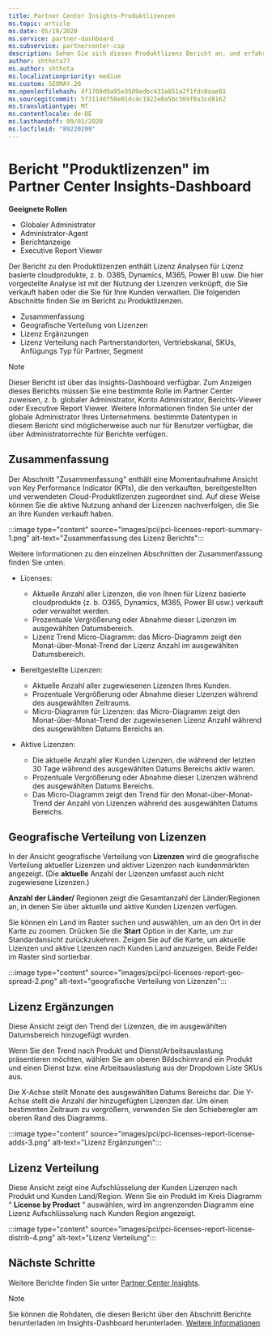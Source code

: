 ```yaml
---
title: Partner Center Insights-Produktlizenzen
ms.topic: article
ms.date: 05/19/2020
ms.service: partner-dashboard
ms.subservice: partnercenter-csp
description: Sehen Sie sich diesen Produktlizenz Bericht an, und erfahren Sie, wie Sie mit den lizenzierten cloudprodukten verbessern, die Sie für Ihre Kunden verkaufen oder verwalten.
author: shthota77
ms.author: shthota
ms.localizationpriority: medium
ms.custom: SEOMAY.20
ms.openlocfilehash: 4f1709d9a95e3509edbc431a851a2f1fdc0aae01
ms.sourcegitcommit: 5f31146f50e01dc4c1922e0a5bc369f0a3cd8162
ms.translationtype: MT
ms.contentlocale: de-DE
ms.lasthandoff: 09/01/2020
ms.locfileid: "89220299"
---
```

# <a name="product-licenses-report-in-the-partner-center-insights-dashboard"></a>Bericht "Produktlizenzen" im Partner Center Insights-Dashboard

**Geeignete Rollen**
- Globaler Administrator
- Administrator-Agent
- Berichtanzeige
- Executive Report Viewer

Der Bericht zu den Produktlizenzen enthält Lizenz Analysen für Lizenz basierte cloudprodukte, z. b. O365, Dynamics, M365, Power BI usw. Die hier vorgestellte Analyse ist mit der Nutzung der Lizenzen verknüpft, die Sie verkauft haben oder die Sie für Ihre Kunden verwalten. Die folgenden Abschnitte finden Sie im Bericht zu Produktlizenzen.

- Zusammenfassung
- Geografische Verteilung von Lizenzen
- Lizenz Ergänzungen
- Lizenz Verteilung nach Partnerstandorten, Vertriebskanal, SKUs, Anfügungs Typ für Partner, Segment

 > [!NOTE]
 > Dieser Bericht ist über das Insights-Dashboard verfügbar. Zum Anzeigen dieses Berichts müssen Sie eine bestimmte Rolle im Partner Center zuweisen, z. b. globaler Administrator, Konto Administrator, Berichts-Viewer oder Executive Report Viewer. Weitere Informationen finden Sie unter der globale Administrator Ihres Unternehmens. bestimmte Datentypen in diesem Bericht sind möglicherweise auch nur für Benutzer verfügbar, die über Administratorrechte für Berichte verfügen.

## <a name="summary"></a>Zusammenfassung

Der Abschnitt "Zusammenfassung" enthält eine Momentaufnahme Ansicht von Key Performance Indicator (KPIs), die den verkauften, bereitgestellten und verwendeten Cloud-Produktlizenzen zugeordnet sind. Auf diese Weise können Sie die aktive Nutzung anhand der Lizenzen nachverfolgen, die Sie an Ihre Kunden verkauft haben.

:::image type="content" source="images/pci/pci-licenses-report-summary-1.png" alt-text="Zusammenfassung des Lizenz Berichts":::

Weitere Informationen zu den einzelnen Abschnitten der Zusammenfassung finden Sie unten.

- Licenses: 
  - Aktuelle Anzahl aller Lizenzen, die von Ihnen für Lizenz basierte cloudprodukte (z. b. O365, Dynamics, M365, Power BI usw.) verkauft oder verwaltet werden.
  - Prozentuale Vergrößerung oder Abnahme dieser Lizenzen im ausgewählten Datumsbereich.
  - Lizenz Trend Micro-Diagramm: das Micro-Diagramm zeigt den Monat-über-Monat-Trend der Lizenz Anzahl im ausgewählten Datumsbereich.

- Bereitgestellte Lizenzen:
  - Aktuelle Anzahl aller zugewiesenen Lizenzen Ihres Kunden.
  - Prozentuale Vergrößerung oder Abnahme dieser Lizenzen während des ausgewählten Zeitraums.
  - Micro-Diagramm für Lizenzen: das Micro-Diagramm zeigt den Monat-über-Monat-Trend der zugewiesenen Lizenz Anzahl während des ausgewählten Datums Bereichs an.

- Aktive Lizenzen: 
  - Die aktuelle Anzahl aller Kunden Lizenzen, die während der letzten 30 Tage während des ausgewählten Datums Bereichs aktiv waren.
  - Prozentuale Vergrößerung oder Abnahme dieser Lizenzen während des ausgewählten Datums Bereichs.
  - Das Micro-Diagramm zeigt den Trend für den Monat-über-Monat-Trend der Anzahl von Lizenzen während des ausgewählten Datums Bereichs.

## <a name="geographical-spread-of-licenses"></a>Geografische Verteilung von Lizenzen

In der Ansicht geografische Verteilung von **Lizenzen** wird die geografische Verteilung aktueller Lizenzen und aktiver Lizenzen nach kundenmärkten angezeigt. (Die **aktuelle** Anzahl der Lizenzen umfasst auch nicht zugewiesene Lizenzen.)

**Anzahl der Länder/** Regionen zeigt die Gesamtanzahl der Länder/Regionen an, in denen Sie über aktuelle und aktive Kunden Lizenzen verfügen.

Sie können ein Land im Raster suchen und auswählen, um an den Ort in der Karte zu zoomen. Drücken Sie die **Start** Option in der Karte, um zur Standardansicht zurückzukehren. Zeigen Sie auf die Karte, um aktuelle Lizenzen und aktive Lizenzen nach Kunden Land anzuzeigen. Beide Felder im Raster sind sortierbar.

:::image type="content" source="images/pci/pci-licenses-report-geo-spread-2.png" alt-text="geografische Verteilung von Lizenzen":::

## <a name="license-adds"></a>Lizenz Ergänzungen

Diese Ansicht zeigt den Trend der Lizenzen, die im ausgewählten Datumsbereich hinzugefügt wurden. 

Wenn Sie den Trend nach Produkt und Dienst/Arbeitsauslastung präsentieren möchten, wählen Sie am oberen Bildschirmrand ein Produkt und einen Dienst bzw. eine Arbeitsauslastung aus der Dropdown Liste SKUs aus.

Die X-Achse stellt Monate des ausgewählten Datums Bereichs dar. Die Y-Achse stellt die Anzahl der hinzugefügten Lizenzen dar. Um einen bestimmten Zeitraum zu vergrößern, verwenden Sie den Schieberegler am oberen Rand des Diagramms.

:::image type="content" source="images/pci/pci-licenses-report-license-adds-3.png" alt-text="Lizenz Ergänzungen":::

## <a name="license-distribution"></a>Lizenz Verteilung

Diese Ansicht zeigt eine Aufschlüsselung der Kunden Lizenzen nach Produkt und Kunden Land/Region. Wenn Sie ein Produkt im Kreis Diagramm " **License by Product** " auswählen, wird im angrenzenden Diagramm eine Lizenz Aufschlüsselung nach Kunden Region angezeigt.

:::image type="content" source="images/pci/pci-licenses-report-license-distrib-4.png" alt-text="Lizenz Verteilung":::

## <a name="next-steps"></a>Nächste Schritte

Weitere Berichte finden Sie unter [Partner Center Insights](partner-center-insights.md).

>[!NOTE] 
> Sie können die Rohdaten, die diesen Bericht über den Abschnitt Berichte herunterladen im Insights-Dashboard herunterladen. [Weitere Informationen](pci-download-reports.md)
